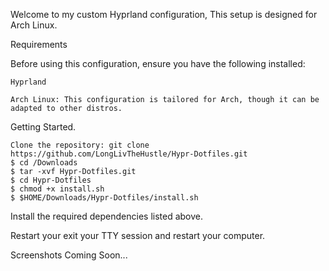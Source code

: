 
Welcome to my custom Hyprland configuration, This setup is designed for Arch Linux.

Requirements

Before using this configuration, ensure you have the following installed:

    Hyprland
    
    Arch Linux: This configuration is tailored for Arch, though it can be adapted to other distros.
        
Getting Started.

    Clone the repository: git clone https://github.com/LongLivTheHustle/Hypr-Dotfiles.git
    $ cd /Downloads
    $ tar -xvf Hypr-Dotfiles.git
    $ cd Hypr-Dotfiles
    $ chmod +x install.sh
    $ $HOME/Downloads/Hypr-Dotfiles/install.sh

Install the required dependencies listed above.

Restart your exit your TTY session and restart your computer.

Screenshots Coming Soon... 
